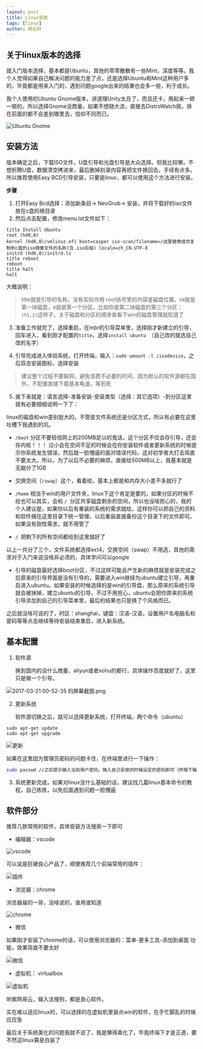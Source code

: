 ```yaml
---
layout: post
title: Linux安装
tags: [linux]
author: 杨比轩
---
```



## 关于linux版本的选择

就入门版本选择，基本都是Ubuntu，其他的零零散散有一些Mint，深度等等。我个人觉得如果自己解决问题的能力差了点，还是选择Ubuntu和Mint这种用户多的，毕竟都是用来入门的，遇到问题google出来的结果也会多一些，利于成长。

我个人使用的Ubuntu Gnome版本，讲道理Unity太丑了，而且还卡，用起来一顿一顿的，所以选择Gnome没商量。如果不想随大流，直接去DistroWatch挑，排在前面的都不会差到哪里去，信仰不同而已。


![Ubuntu Gnome](http://upload-images.jianshu.io/upload_images/1156415-e59e6fe7e5c0df16.png?imageMogr2/auto-orient/strip%7CimageView2/2/w/1240)


## 安装方法

版本确定之后，下载ISO文件，U盘引导和光盘引导是大众选择。但我比较懒，不想折腾U盘，数据清空拷进来，最后删掉刻录内容再把文件换回去，手续有点多。所以推荐使用Easy BCD引导安装，只要是linux，都可以使用这个方法进行安装。

**步骤** 
1. 打开Easy Bcd选择：添加新条目-> NeoGrub-> 安装，并将下载好的iso文件放在c盘的根目录
2. 然后点击配置，修改menu.lst文件如下：

```shell
title Install Ubuntu
root (hd0,0)
kernel (hd0,0)/vmlinuz.efi boot=casper iso-scan/filename=/这里替换成你复制到c盘的iso镜像文件的名称(含.iso后缀) locale=zh_CN.UTF-8
initrd (hd0,0)/initrd.lz
title reboot
reboot
title halt
halt
```
大概说明：
> title就是引导的名称，没有实际作用
> root括号里的内容是磁盘位置，`h0`就是第一块磁盘，`0`就是第一个分区。比如你是第二块磁盘的第三个分区：`(h1,2)`这样子，关于磁盘和分区的顺序查看下win的磁盘管理就知道了

3. 准备工作就完了，选择重启，在mbr的引导菜单里，选择刚才新建立的引导，回车进入，看到刚才配置的`title`，选择`install ubuntu `（自己改的就选自己改的名字）

4. 引导完成进入体验系统，打开终端，输入：`sudo umount -l /isodevice`，之后双击安装图标，选择安装

> 建议整个过程不要联网，避免浪费不必要的时间，因为默认的软件源都在国外，不配置直接下载基本龟速，等到死

5. 接下来就是：语言选择-准备安装-安装类型（选择：其它选项）-到分区这里就有必要细细说明一下了：

linux的磁盘和win差别挺大的，不管是文件系统还是分区方式，所以有必要在这里吐槽下我遇到的坑。

- `/boot` 分区不要轻信网上的200MB足以的鬼话，这个分区不仅会存引导，还会存内核！！！ 过小会在空间不足的时候会在你安装软件或者更新系统的时候提示你系统发生错误，然后就一脸懵逼的面对错误代码，这对初学者大打击简直不要太大。所以，为了以后不必要的麻烦，直接给500MB以上，我基本就是无脑分了1GB

- 交换空间（`/swap`）这个，看着给，基本上都是和内存大小差不多就行了
- `/home` 相当于win的用户文件夹，linux下这个肯定是要的，如果分区的时候不给也可以其实，会和 `/ `分区共享磁盘剩余的空间，所以也没啥担心的，我的个人建议是，如果你以后有重装的系统的需求就给，这样你可以把自己的资料和软件搞在这里目录下统一管理，以后重装直接备份这个目录下的文件即可。如果没有刚性需求，就不用管了
- `/ `把剩下的所有空间都给到这里就好了

以上一共分了三个，文件系统都选择ext4，交换空间（swap）不用选，其他的需求对于入门来说没啥非必须的，具体学问可以google

- 引导的磁盘最好选择boot分区，不过这样可能会产生新的麻烦就是安装完成之后原来的引导界面是没有引导的，需要进入win继续为ubuntu建立引导，再重启进入ubuntu。如果安装的时候选择的是win的引导盘，那么原来的系统引导就会被抹掉，建立ubuntu的引导，不过不用担心，ubuntu会把你原来的系统引导添加到自己的引导菜单里，最后的结果也只是换了个风格而已。

之后就没啥可说的了，时区：shanghai，键盘：汉语-汉语，设置用户名电脑名和密码等等点击继续等待安装结束重启，进入新系统。

## 基本配置
1. 软件源

    换到国内的没什么商量，aliyun或者sohu的都行，具体操作百度就好了，这里只是做一个引导。

![2017-03-21 00-52-35 的屏幕截图.png](http://upload-images.jianshu.io/upload_images/1156415-9e5122bb4842d7a4.png?imageMogr2/auto-orient/strip%7CimageView2/2/w/1240)

2. 更新系统

    软件源切换之后，就可以选择更新系统，打开终端，两个命令（ubuntu）

```shell
sudo apt-get update
sudo apt-get upgrade
```


![更新](http://upload-images.jianshu.io/upload_images/1156415-c737eacdc5935266.png?imageMogr2/auto-orient/strip%7CimageView2/2/w/1240)


如果在这里因为管理员密码的问题卡住，在终端里进行一下操作：

```sh
sudo passwd //之后提示输入当前用户密码，输入自己安装的时候设定的密码即可（终端下输入密码是不可见的，所以不要怀疑自己有没有按对，实在不确定，多安自己backspace重来）完事之后就可以为root用户设定一个新的密码了，其实这个操作就是修改默认的随机root用户的密码
```

3. 系统更新完成，如果对linux没什么基础的话，建议找几篇linux基本命令的教程，自己练练，以免后面遇到问题一脸懵逼

## 软件部分

推荐几款常用的软件，具体安装方法搜索一下即可
- 编辑器：vscode

![vscode](http://upload-images.jianshu.io/upload_images/1156415-cb647a4110714d4f.png?imageMogr2/auto-orient/strip%7CimageView2/2/w/1240)

可以说是巨硬良心产品了，顺便推荐几个前端常用的插件：

![插件](http://upload-images.jianshu.io/upload_images/1156415-c3231a69a817431c.png?imageMogr2/auto-orient/strip%7CimageView2/2/w/1240)



- 浏览器：chrome

浏览器届的一哥，没啥说的，谁用谁知道


![chrome](http://upload-images.jianshu.io/upload_images/1156415-ded2d6420117d7d7.png?imageMogr2/auto-orient/strip%7CimageView2/2/w/1240)


 - 微信

 如果刚才安装了chrome的话，可以使用浏览器的：菜单-更多工具-添加到桌面 功能，效果简直不要太好

![微信](http://upload-images.jianshu.io/upload_images/1156415-e3aa155f421cdb34.jpg?imageMogr2/auto-orient/strip%7CimageView2/2/w/1240)


- 虚拟机： virtualbox


![虚拟机](http://upload-images.jianshu.io/upload_images/1156415-96b2c316ff15ce2e.png?imageMogr2/auto-orient/strip%7CimageView2/2/w/1240)

听歌网易云，输入法搜狗，都是良心软件。

实在难以适应linux的，可以选择的在虚拟机里装点win的软件，在手忙脚乱的时候应应急

最后关于系统美化的问题我就不说了，我是懒得美化了，毕竟终端下才是正道，要不然这linux算是白装了